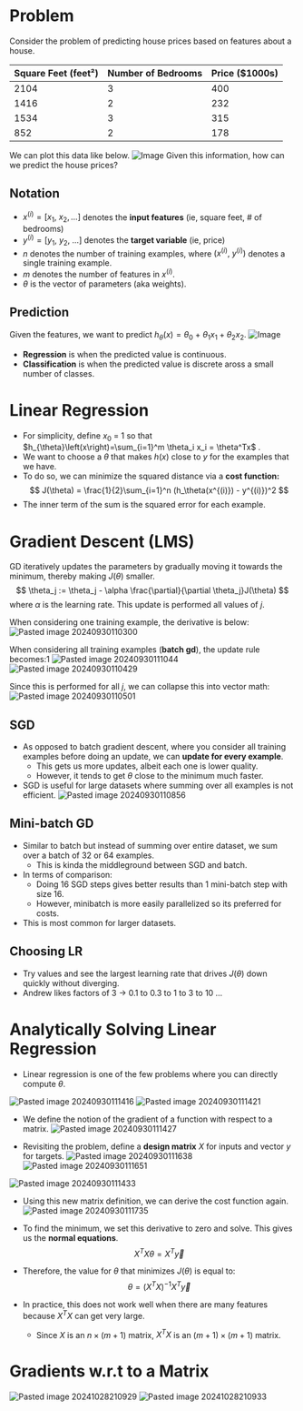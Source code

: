 # Problem
Consider the problem of predicting house prices based on features about a house\.

| Square Feet \(feet²\) | Number of Bedrooms | Price \($1000s\) |
| --------------------- | ------------------ | ---------------- |
| 2104                  | 3                  | 400              |
| 1416                  | 2                  | 232              |
| 1534                  | 3                  | 315              |
| 852                   | 2                  | 178              |

We can plot this data like below\.
![Image](image_sGOqblyEsxLu7PsTi0Epk.png)
Given this information, how can we predict the house prices?
## Notation
* $x^{\left(i\right)}=\left[x_1,\ x_2,…\right]$ denotes the **input features** \(ie, square feet, \# of bedrooms\)
* $y^{\left(i\right)}=\left[y_1,\ y_2,\ …\right]$ denotes the **target variable** \(ie, price\)
* $n$ denotes the number of training examples, where $\left(x^{\left(i\right)},\ y^{\left(i\right)}\right)$ denotes a single training example\.
* $m$ denotes the number of features in $x^{\left(i\right)}$\.
* $\theta$ is the vector of parameters \(aka weights\)\.

## Prediction
Given the features, we want to predict $h_{\theta}\left(x\right)=\theta_0\ +\ \theta_1x_1+\theta_2x_2.$
![Image](image_hpd8QN7z5ZAAX6kVWQKlf.png)
* **Regression** is when the predicted value is continuous\.
* **Classification** is when the predicted value is discrete aross a small number of classes\.

# Linear Regression
* For simplicity, define $x_0\ =\ 1$ so that $h_{\theta}\left(x\right)=\sum_{i=1}^m \theta_i x_i = \theta^Tx$ \.
* We want to choose a $\theta$ that makes $h(x)$ close to $y$ for the examples that we have.
* To do so, we can minimize the squared distance via a **cost function:**
$$
J(\theta) = \frac{1}{2}\sum_{i=1}^n (h_\theta(x^{(i)}) - y^{(i)})^2
$$
* The inner term of the sum is the squared error for each example.

# Gradient Descent (LMS)
GD iteratively updates the parameters by gradually moving it towards the minimum, thereby making $J(\theta)$ smaller.
$$
\theta_j := \theta_j - \alpha \frac{\partial}{\partial \theta_j}J(\theta)
$$
where $\alpha$ is the learning rate. This update is performed all values of $j$.

When considering one training example, the derivative is below:
![Pasted image 20240930110300](Pasted%20image%2020240930110300.png)

When considering all training examples (**batch gd**), the update rule becomes:1
![Pasted image 20240930111044](Pasted%20image%2020240930111044.png)
![Pasted image 20240930110429](Pasted%20image%2020240930110429.png)

Since this is performed for all $j$, we can collapse this into vector math:
![Pasted image 20240930110501](Pasted%20image%2020240930110501.png)

## SGD
* As opposed to batch gradient descent, where you consider all training examples before doing an update, we can **update for every example**.
	* This gets us more updates, albeit each one is lower quality.
	* However, it tends to get $\theta$ close to the minimum much faster.
* SGD is useful for large datasets where summing over all examples is not efficient.
![Pasted image 20240930110856](Pasted%20image%2020240930110856.png)

## Mini-batch GD
* Similar to batch but instead of summing over entire dataset, we sum over a batch of 32 or 64 examples.
	* This is kinda the middleground between SGD and batch.
* In terms of comparison:
	* Doing 16 SGD steps gives better results than 1 mini-batch step with size 16.
	* However, minibatch is more easily parallelized so its preferred for costs.
* This is most common for larger datasets.

## Choosing LR
* Try values and see the largest learning rate that drives $J(\theta)$ down quickly without diverging.
* Andrew likes factors of 3 -> 0.1 to 0.3 to 1 to 3 to 10 …


# Analytically Solving Linear Regression
* Linear regression is one of the few problems where you can directly compute $\theta$.

![Pasted image 20240930111416](Pasted%20image%2020240930111416.png)
![Pasted image 20240930111421](Pasted%20image%2020240930111421.png)

* We define the notion of the gradient of a function with respect to a matrix.
![Pasted image 20240930111427](Pasted%20image%2020240930111427.png)

* Revisiting the problem, define a **design matrix** $X$ for inputs and vector $y$ for targets.
![Pasted image 20240930111638](Pasted%20image%2020240930111638.png)
![Pasted image 20240930111651](Pasted%20image%2020240930111651.png)

![Pasted image 20240930111433](Pasted%20image%2020240930111433.png)

* Using this new matrix definition, we can derive the cost function again.
![Pasted image 20240930111735](Pasted%20image%2020240930111735.png)

* To find the minimum, we set this derivative to zero and solve. This gives us the **normal equations**.
$$
X^TX\theta=X^T \vec{y}
$$
* Therefore, the value for $\theta$ that minimizes $J(\theta)$ is equal to:
$$
\theta = (X^TX)^{-1}X^T\vec{y}
$$

* In practice, this does not work well when there are many features because $X^T X$ can get very large.
	* Since $X$ is an $n \times (m+1)$ matrix, $X^T X$ is an $(m+1) \times (m+1)$ matrix.


# Gradients w.r.t to a Matrix
![Pasted image 20241028210929](Pasted%20image%2020241028210929.png)
![Pasted image 20241028210933](Pasted%20image%2020241028210933.png)
